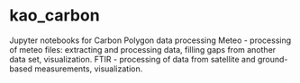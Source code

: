 # kao_carbon
Jupyter notebooks for Carbon Polygon data processing
Meteo - processing of meteo files: extracting and processing data, filling gaps from another data set, visualization.
FTIR - processing of data from satellite and ground-based measurements, visualization.
